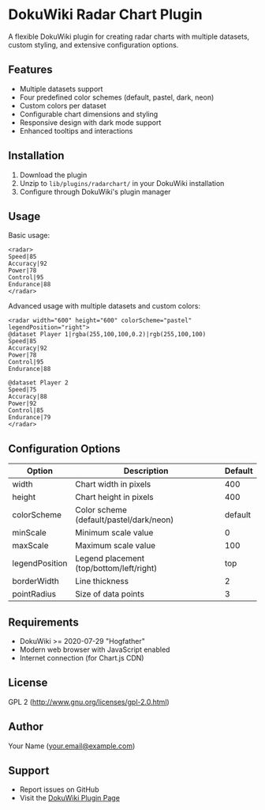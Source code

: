 # DokuWiki Radar Chart Plugin

A flexible DokuWiki plugin for creating radar charts with multiple datasets, custom styling, and extensive configuration options.

## Features

- Multiple datasets support
- Four predefined color schemes (default, pastel, dark, neon)
- Custom colors per dataset
- Configurable chart dimensions and styling
- Responsive design with dark mode support
- Enhanced tooltips and interactions

## Installation

1. Download the plugin
2. Unzip to `lib/plugins/radarchart/` in your DokuWiki installation
3. Configure through DokuWiki's plugin manager

## Usage

Basic usage:
```
<radar>
Speed|85
Accuracy|92
Power|78
Control|95
Endurance|88
</radar>
```

Advanced usage with multiple datasets and custom colors:
```
<radar width="600" height="600" colorScheme="pastel" legendPosition="right">
@dataset Player 1|rgba(255,100,100,0.2)|rgb(255,100,100)
Speed|85
Accuracy|92
Power|78
Control|95
Endurance|88

@dataset Player 2
Speed|75
Accuracy|88
Power|92
Control|85
Endurance|79
</radar>
```

## Configuration Options

| Option | Description | Default |
|--------|-------------|---------|
| width | Chart width in pixels | 400 |
| height | Chart height in pixels | 400 |
| colorScheme | Color scheme (default/pastel/dark/neon) | default |
| minScale | Minimum scale value | 0 |
| maxScale | Maximum scale value | 100 |
| legendPosition | Legend placement (top/bottom/left/right) | top |
| borderWidth | Line thickness | 2 |
| pointRadius | Size of data points | 3 |

## Requirements

- DokuWiki >= 2020-07-29 "Hogfather"
- Modern web browser with JavaScript enabled
- Internet connection (for Chart.js CDN)

## License

GPL 2 (http://www.gnu.org/licenses/gpl-2.0.html)

## Author

Your Name (your.email@example.com)

## Support

- Report issues on GitHub
- Visit the [DokuWiki Plugin Page](https://www.dokuwiki.org/plugin:radarchart)
